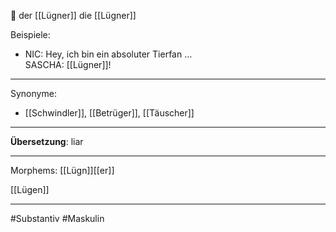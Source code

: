 🔵 der [[Lügner]]
die [[Lügner]]

Beispiele:

- NIC: Hey, ich bin ein absoluter Tierfan …  
SASCHA: [[Lügner]]!  

---
Synonyme:
- [[Schwindler]], [[Betrüger]], [[Täuscher]]

---
**Übersetzung**: liar

---
Morphems:
[[Lügn]][[er]]


[[Lügen]]

---
#Substantiv #Maskulin